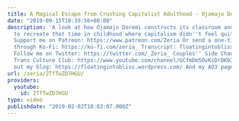 ```yaml
---
title: A Magical Escape from Crushing Capitalist Adulthood - Ojamajo Doremi
date: "2019-09-15T10:39:56+08:00"
description: 'A look at how Ojamajo Doremi constructs its classroom and uses magic
  to recreate that time in childhood where capitalism didn''t feel quite so hegemonic.
  Support me on Patreon: https://www.patreon.com/Zeria Or send a one-time donation
  through Ko-Fi: https://ko-fi.com/zeria_ Transcript: floatingintobliss.wordpress.com/2019/02/02/a-magical-escape-from-crushing-capitalist-adulthood-ojamajo-doremi/
  Follow me on Twitter: https://twitter.com/_Zeria_ Couples'' Side Channel: https://www.youtube.com/channel/UC9mvbU-HNjLzYqx8ZiHsdBw
  Trans Culture Club: https://www.youtube.com/channel/UCfmDm5OvKcDrDKb3F8sxVrw Check
  out my blog: https://floatingintobliss.wordpress.com/ And my AO3 page: https://archiveofourown.org/users/Zeria/works'
url: /zeria/2TfTwZD7HGU/
providers:
  youtube:
    id: 2TfTwZD7HGU
type: video
publishdate: "2019-02-02T18:03:07.000Z"
---
```

